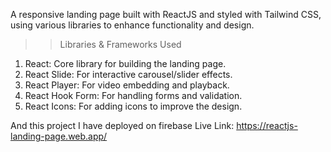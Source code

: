 A responsive landing page built with ReactJS and styled with Tailwind CSS, using various libraries to enhance functionality and design.

>> Libraries & Frameworks Used
  1. React: Core library for building the landing page.
  2. React Slide: For interactive carousel/slider effects.
  3. React Player: For video embedding and playback.
  4. React Hook Form: For handling forms and validation.
  5. React Icons: For adding icons to improve the design.

And this project I have deployed on firebase
Live Link: https://reactjs-landing-page.web.app/
